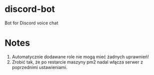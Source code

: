 # discord-bot
Bot for Discord voice chat

# Notes
1. Automatycznie dodawane role nie mogą mieć żadnych uprawnień!
2. Zrobić tak, że po restarcie maszyny pm2 nadal włącza serwer z poprzednimi ustawieniami.